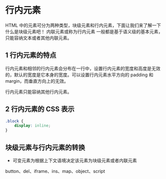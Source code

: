 # 行内元素

HTML 中的元素可分为两种类型，块级元素和行内元素，下面让我们来了解一下什么是块级元素吧！
内联元素或称为行内元素 一般都是基于语义级的基本元素，只能容纳文本或者其他内联元素。

## 1 行内元素的特点

行内元素和相邻的行内元素会分布在一行中，设置行内元素的宽度和高度是无效的，默认的宽度是它本身的宽度。可以设置行内元素水平方向的 padding 和 margin，而垂直方向上的无效。

行内元素只能容纳其他行内元素。

## 2 行内元素的 CSS 表示

```css 
.block {
    display: inline;
}
```

## 块级元素与行内元素的转换
- 可变元素为根据上下文语境决定该元素为块级元素或者内联元素

button、del、iframe、ins、map、object、script